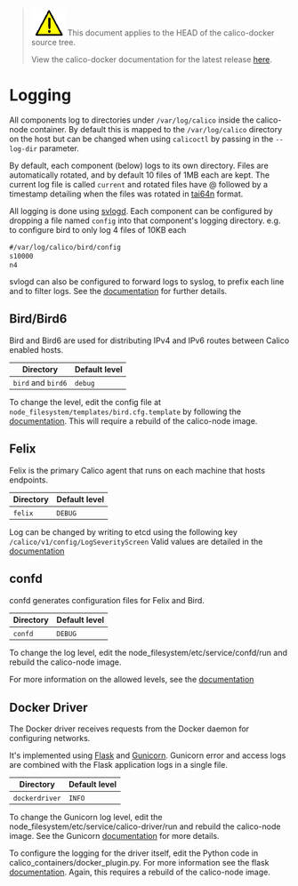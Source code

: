 <!--- master only -->
> ![warning](images/warning.png) This document applies to the HEAD of the calico-docker source tree.
>
> View the calico-docker documentation for the latest release [here](https://github.com/projectcalico/calico-docker/blob/v0.12.0/README.md).
<!--- else
> You are viewing the calico-docker documentation for release **release**.
<!--- end of master only -->

# Logging
All components log to directories under `/var/log/calico` inside the calico-node container. By default this is mapped to the `/var/log/calico` directory on the host but can be changed when using `calicoctl` by passing in the `--log-dir` parameter.

By default, each component (below) logs to its own directory. Files are automatically rotated, and by default 10 files of 1MB each are kept. The current log file is called `current` and rotated files have @ followed by a timestamp detailing when the files was rotated in [tai64n](http://cr.yp.to/libtai/tai64.html#tai64n) format.

All logging is done using [svlogd](http://smarden.org/runit/svlogd.8.html). Each component can be configured by dropping a file named `config` into that component's logging directory.
e.g. to configure bird to only log 4 files of 10KB each
```
#/var/log/calico/bird/config
s10000
n4
```

svlogd can also be configured to forward logs to syslog, to prefix each line and to filter logs. See the [documentation](http://smarden.org/runit/svlogd.8.html) for further details.

## Bird/Bird6
Bird and Bird6 are used for distributing IPv4 and IPv6 routes between Calico enabled hosts.

Directory | Default level
--- | ---
`bird` and `bird6` | `debug`

To change the level, edit the config file at `node_filesystem/templates/bird.cfg.template` by following the [documentation](http://bird.network.cz/?get_doc&f=bird-3.html). This will require a rebuild of the calico-node image.

## Felix
Felix is the primary Calico agent that runs on each machine that hosts endpoints.

Directory | Default level
--- | ---
`felix` | `DEBUG`

Log can be changed by writing to etcd using the following key `/calico/v1/config/LogSeverityScreen`
Valid values are detailed in the [documentation](http://docs.projectcalico.org/en/latest/configuration.html)


## confd
confd generates configuration files for Felix and Bird.

Directory | Default level
--- | ---
`confd` | `DEBUG`

To change the log level, edit the node_filesystem/etc/service/confd/run and rebuild the calico-node image.

For more information on the allowed levels, see the [documentation](https://github.com/kelseyhightower/confd/blob/master/docs/configuration-guide.md)


## Docker Driver
The Docker driver receives requests from the Docker daemon for configuring networks.

It's implemented using [Flask](http://flask.pocoo.org/) and [Gunicorn](http://gunicorn.org/). Gunicorn error and access logs are combined with the Flask application logs in a single file.

Directory | Default level
--- | ---
`dockerdriver` | `INFO`

To change the Gunicorn log level, edit the node_filesystem/etc/service/calico-driver/run and rebuild the calico-node image. See the Gunicorn [documentation](http://gunicorn-docs.readthedocs.org/en/latest/settings.html#loglevel) for more details.

To configure the logging for the driver itself, edit the Python code in calico_containers/docker_plugin.py. For more information see the flask [documentation](http://flask.pocoo.org/docs/0.10/errorhandling/). Again, this requires a rebuild of the calico-node image.
